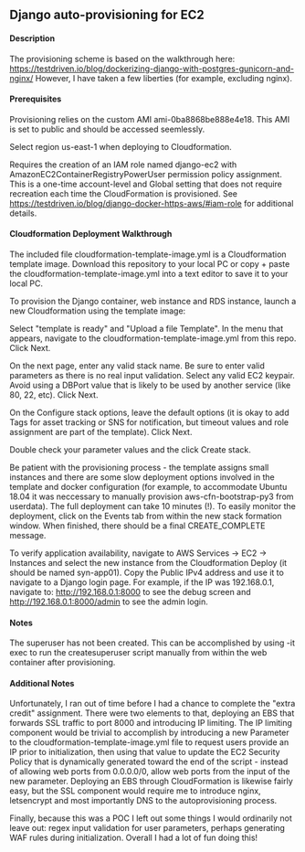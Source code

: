 ## Django auto-provisioning for EC2


#### Description

The provisioning scheme is based on the walkthrough here: https://testdriven.io/blog/dockerizing-django-with-postgres-gunicorn-and-nginx/ However, I have taken a few liberties (for example, excluding nginx).

#### Prerequisites

Provisioning relies on the custom AMI ami-0ba8868be888e4e18. This AMI is set to public and should be accessed seemlessly.

Select region us-east-1 when deploying to Cloudformation.

Requires the creation of an IAM role named django-ec2 with AmazonEC2ContainerRegistryPowerUser permission policy assignment. This is a one-time account-level and Global setting that does not require recreation each time the CloudFormation is provisioned. See https://testdriven.io/blog/django-docker-https-aws/#iam-role for additional details.

#### Cloudformation Deployment Walkthrough

The included file cloudformation-template-image.yml is a Cloudformation template image. Download this repository to your local PC or copy + paste the cloudformation-template-image.yml into a text editor to save it to your local PC.

To provision the Django container, web instance and RDS instance, launch a new Cloudformation using the template image:

Select "template is ready" and "Upload a file Template". In the menu that appears, navigate to the cloudformation-template-image.yml from this repo. Click Next.

On the next page, enter any valid stack name. Be sure to enter valid parameters as there is no real input validation. Select any valid EC2 keypair. Avoid using a DBPort value that is likely to be used by another service (like 80, 22, etc). Click Next.

On the Configure stack options, leave the default options (it is okay to add Tags for asset tracking or SNS for notification, but timeout values and role assignment are part of the template). Click Next.

Double check your parameter values and the click Create stack.

Be patient with the provisioning process - the template assigns small instances and there are some slow deployment options involved in the template and docker configuration (for example, to accommodate Ubuntu 18.04 it was neccessary to manually provision aws-cfn-bootstrap-py3 from userdata). The full deployment can take 10 minutes (!). To easily monitor the deployment, click on the Events tab from within the new stack formation window. When finished, there should be a final CREATE_COMPLETE message.

To verify application availability, navigate to AWS Services -> EC2 -> Instances and select the new instance from the Cloudformation Deploy (it should be named syn-app01). Copy the Public IPv4 address and use it to navigate to a Django login page. For example, if the IP was 192.168.0.1, navigate to: http://192.168.0.1:8000 to see the debug screen and http://192.168.0.1:8000/admin to see the admin login. 

#### Notes

The superuser has not been created. This can be accomplished by using -it exec to run the createsuperuser script manually from within the web container after provisioning.

#### Additional Notes

Unfortunately, I ran out of time before I had a chance to complete the "extra credit" assignment. There were two elements to that, deploying an EBS that forwards SSL traffic to port 8000 and introducing IP limiting. The IP limiting component would be trivial to accomplish by introducing a new Parameter to the cloudformation-template-image.yml file to request users provide an IP prior to initialization, then using that value to update the EC2 Security Policy that is dynamically generated toward the end of the script - instead of allowing web ports from 0.0.0.0/0, allow web ports from the input of the new parameter. Deploying an EBS through CloudFormation is likewise fairly easy, but the SSL component would require me to introduce nginx, letsencrypt and most importantly DNS to the autoprovisioning process.

Finally, because this was a POC I left out some things I would ordinarily not leave out: regex input validation for user parameters, perhaps generating WAF rules during initialization. Overall I had a lot of fun doing this!

